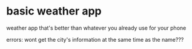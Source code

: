 # basic weather app

weather app that's better than whatever you already use for your phone

errors:
wont get the city's information at the same time as the name???
